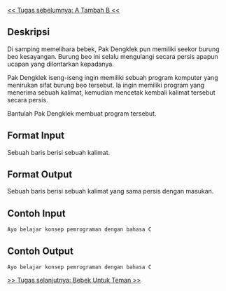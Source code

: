 [&lt;&lt; Tugas sebelumnya: A Tambah B &lt;&lt;](1.1-ATambahB.md)

## Deskripsi

Di samping memelihara bebek, Pak Dengklek pun memiliki seekor burung beo kesayangan. Burung beo ini selalu mengulangi secara persis apapun ucapan yang dilontarkan kepadanya.

Pak Dengklek iseng-iseng ingin memiliki sebuah program komputer yang menirukan sifat burung beo tersebut. Ia ingin memiliki program yang menerima sebuah kalimat, kemudian mencetak kembali kalimat tersebut secara persis.

Bantulah Pak Dengklek membuat program tersebut.

## Format Input

Sebuah baris berisi sebuah kalimat.

## Format Output

Sebuah baris berisi sebuah kalimat yang sama persis dengan masukan.

## Contoh Input

```
Ayo belajar konsep pemrograman dengan bahasa C
```

## Contoh Output

```
Ayo belajar konsep pemrograman dengan bahasa C
```

[&gt;&gt; Tugas selanjutnya: Bebek Untuk Teman &gt;&gt;](1.3-BebekUntukTeman.md)
